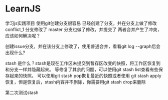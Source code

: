 # LearnJS
学习js实践项目
使用git创建分支很容易
已经创建了分支，并在分支上做了修改
conflict_1 分支修改了
master 分支也做了修改，并提交了
两者合并产生了冲突，应该如何解决呢？

创建issue分支，并在该分支上修改了，使用普通合并，看看git log --graph后会出现什么?

stash 是什么？stash是现在工作区未提交到暂存区改变的快照，将工作区恢复到和分支一样并隐藏起来。
等修复了其余的问题，可以使用git stash list查看有些保存起来的快照。
可以使用git stash pop恢复最近的快照或者使用 git stash apply恢复，但是恢复后，stash内容并不删除，你需要用git stash drop来删除

第二次测试stash
